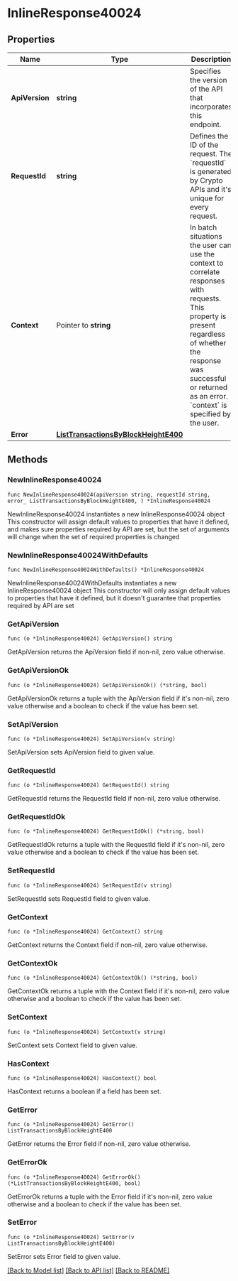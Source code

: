 # InlineResponse40024

## Properties

Name | Type | Description | Notes
------------ | ------------- | ------------- | -------------
**ApiVersion** | **string** | Specifies the version of the API that incorporates this endpoint. | 
**RequestId** | **string** | Defines the ID of the request. The &#x60;requestId&#x60; is generated by Crypto APIs and it&#39;s unique for every request. | 
**Context** | Pointer to **string** | In batch situations the user can use the context to correlate responses with requests. This property is present regardless of whether the response was successful or returned as an error. &#x60;context&#x60; is specified by the user. | [optional] 
**Error** | [**ListTransactionsByBlockHeightE400**](ListTransactionsByBlockHeightE400.md) |  | 

## Methods

### NewInlineResponse40024

`func NewInlineResponse40024(apiVersion string, requestId string, error_ ListTransactionsByBlockHeightE400, ) *InlineResponse40024`

NewInlineResponse40024 instantiates a new InlineResponse40024 object
This constructor will assign default values to properties that have it defined,
and makes sure properties required by API are set, but the set of arguments
will change when the set of required properties is changed

### NewInlineResponse40024WithDefaults

`func NewInlineResponse40024WithDefaults() *InlineResponse40024`

NewInlineResponse40024WithDefaults instantiates a new InlineResponse40024 object
This constructor will only assign default values to properties that have it defined,
but it doesn't guarantee that properties required by API are set

### GetApiVersion

`func (o *InlineResponse40024) GetApiVersion() string`

GetApiVersion returns the ApiVersion field if non-nil, zero value otherwise.

### GetApiVersionOk

`func (o *InlineResponse40024) GetApiVersionOk() (*string, bool)`

GetApiVersionOk returns a tuple with the ApiVersion field if it's non-nil, zero value otherwise
and a boolean to check if the value has been set.

### SetApiVersion

`func (o *InlineResponse40024) SetApiVersion(v string)`

SetApiVersion sets ApiVersion field to given value.


### GetRequestId

`func (o *InlineResponse40024) GetRequestId() string`

GetRequestId returns the RequestId field if non-nil, zero value otherwise.

### GetRequestIdOk

`func (o *InlineResponse40024) GetRequestIdOk() (*string, bool)`

GetRequestIdOk returns a tuple with the RequestId field if it's non-nil, zero value otherwise
and a boolean to check if the value has been set.

### SetRequestId

`func (o *InlineResponse40024) SetRequestId(v string)`

SetRequestId sets RequestId field to given value.


### GetContext

`func (o *InlineResponse40024) GetContext() string`

GetContext returns the Context field if non-nil, zero value otherwise.

### GetContextOk

`func (o *InlineResponse40024) GetContextOk() (*string, bool)`

GetContextOk returns a tuple with the Context field if it's non-nil, zero value otherwise
and a boolean to check if the value has been set.

### SetContext

`func (o *InlineResponse40024) SetContext(v string)`

SetContext sets Context field to given value.

### HasContext

`func (o *InlineResponse40024) HasContext() bool`

HasContext returns a boolean if a field has been set.

### GetError

`func (o *InlineResponse40024) GetError() ListTransactionsByBlockHeightE400`

GetError returns the Error field if non-nil, zero value otherwise.

### GetErrorOk

`func (o *InlineResponse40024) GetErrorOk() (*ListTransactionsByBlockHeightE400, bool)`

GetErrorOk returns a tuple with the Error field if it's non-nil, zero value otherwise
and a boolean to check if the value has been set.

### SetError

`func (o *InlineResponse40024) SetError(v ListTransactionsByBlockHeightE400)`

SetError sets Error field to given value.



[[Back to Model list]](../README.md#documentation-for-models) [[Back to API list]](../README.md#documentation-for-api-endpoints) [[Back to README]](../README.md)


